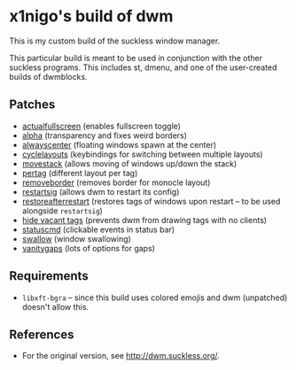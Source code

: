 # x1nigo's build of dwm
This is my custom build of the suckless window manager.

This particular build is meant to be used in conjunction with the other suckless programs. This includes st, dmenu, and one of the user-created builds of dwmblocks.

## Patches
- [actualfullscreen](https://dwm.suckless.org/patches/actualfullscreen/) (enables fullscreen toggle)
- [alpha](https://dwm.suckless.org/patches/alpha/) (transparency and fixes weird borders)
- [alwayscenter](https://dwm.suckless.org/patches/alwayscenter/) (floating windows spawn at the center)
- [cyclelayouts](https://dwm.suckless.org/patches/cyclelayouts/) (keybindings for switching between multiple layouts)
- [movestack](https://dwm.suckless.org/patches/movestack/) (allows moving of windows up/down the stack)
- [pertag](https://dwm.suckless.org/patches/pertag/) (different layout per tag)
- [removeborder](https://dwm.suckless.org/patches/removeborder/) (removes border for monocle layout)
- [restartsig](https://dwm.suckless.org/patches/restartsig/) (allows dwm to restart its config)
- [restoreafterrestart](https://dwm.suckless.org/patches/restoreafterrestart/) (restores tags of windows upon restart &ndash; to be used alongside `restartsig`)
- [hide vacant tags](https://dwm.suckless.org/patches/hide_vacant_tags/) (prevents dwm from drawing tags with no clients)
- [statuscmd](https://dwm.suckless.org/patches/statuscmd/) (clickable events in status bar)
- [swallow](https://dwm.suckless.org/patches/swallow/) (window swallowing)
- [vanitygaps](https://dwm.suckless.org/patches/vanitygaps/) (lots of options for gaps)

## Requirements
- `libxft-bgra` &ndash; since this build uses colored emojis and dwm (unpatched) doesn't allow this.

## References
- For the original version, see http://dwm.suckless.org/.
